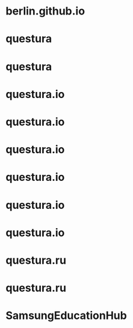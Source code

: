 # berlin.github.io
# questura
# questura
# questura.io
# questura.io
# questura.io
# questura.io
# questura.io
# questura.io
# questura.ru
# questura.ru
# SamsungEducationHub
